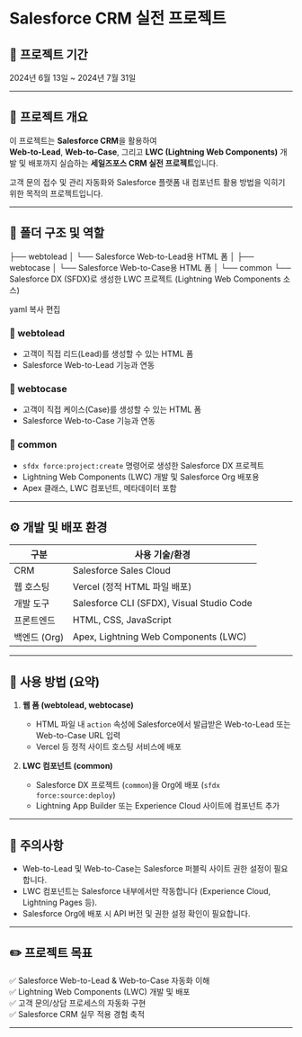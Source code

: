 # Salesforce CRM 실전 프로젝트

## 📅 프로젝트 기간

2024년 6월 13일 ~ 2024년 7월 31일

---

## 📌 프로젝트 개요

이 프로젝트는 **Salesforce CRM**을 활용하여  
**Web-to-Lead**, **Web-to-Case**, 그리고 **LWC (Lightning Web Components)** 개발 및 배포까지 실습하는 **세일즈포스 CRM 실전 프로젝트**입니다.

고객 문의 접수 및 관리 자동화와 Salesforce 플랫폼 내 컴포넌트 활용 방법을 익히기 위한 목적의 프로젝트입니다.

---

## 📁 폴더 구조 및 역할

├── webtolead
│ └── Salesforce Web-to-Lead용 HTML 폼
│
├── webtocase
│ └── Salesforce Web-to-Case용 HTML 폼
│
└── common
└── Salesforce DX (SFDX)로 생성한 LWC 프로젝트 (Lightning Web Components 소스)

yaml
복사
편집

### 📂 webtolead

- 고객이 직접 리드(Lead)를 생성할 수 있는 HTML 폼
- Salesforce Web-to-Lead 기능과 연동

### 📂 webtocase

- 고객이 직접 케이스(Case)를 생성할 수 있는 HTML 폼
- Salesforce Web-to-Case 기능과 연동

### 📂 common

- `sfdx force:project:create` 명령어로 생성한 Salesforce DX 프로젝트
- Lightning Web Components (LWC) 개발 및 Salesforce Org 배포용
- Apex 클래스, LWC 컴포넌트, 메타데이터 포함

---

## ⚙️ 개발 및 배포 환경

| 구분         | 사용 기술/환경                            |
| ------------ | ----------------------------------------- |
| CRM          | Salesforce Sales Cloud                    |
| 웹 호스팅    | Vercel (정적 HTML 파일 배포)              |
| 개발 도구    | Salesforce CLI (SFDX), Visual Studio Code |
| 프론트엔드   | HTML, CSS, JavaScript                     |
| 백엔드 (Org) | Apex, Lightning Web Components (LWC)      |

---

## 🚀 사용 방법 (요약)

1. **웹 폼 (webtolead, webtocase)**

   - HTML 파일 내 `action` 속성에 Salesforce에서 발급받은 Web-to-Lead 또는 Web-to-Case URL 입력
   - Vercel 등 정적 사이트 호스팅 서비스에 배포

2. **LWC 컴포넌트 (common)**
   - Salesforce DX 프로젝트 (`common`)을 Org에 배포 (`sfdx force:source:deploy`)
   - Lightning App Builder 또는 Experience Cloud 사이트에 컴포넌트 추가

---

## 📌 주의사항

- Web-to-Lead 및 Web-to-Case는 Salesforce 퍼블릭 사이트 권한 설정이 필요합니다.
- LWC 컴포넌트는 Salesforce 내부에서만 작동합니다 (Experience Cloud, Lightning Pages 등).
- Salesforce Org에 배포 시 API 버전 및 권한 설정 확인이 필요합니다.

---

## ✏️ 프로젝트 목표

✅ Salesforce Web-to-Lead & Web-to-Case 자동화 이해  
✅ Lightning Web Components (LWC) 개발 및 배포  
✅ 고객 문의/상담 프로세스의 자동화 구현  
✅ Salesforce CRM 실무 적용 경험 축적

---
